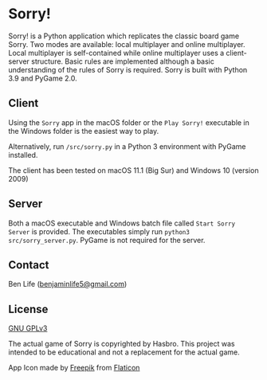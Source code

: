 # Sorry!

Sorry! is a Python application which replicates the classic board game Sorry. Two modes are available: local multiplayer and online multiplayer. Local multiplayer is self-contained while online multiplayer uses a client-server structure. Basic rules are implemented although a basic understanding of the rules of Sorry is required. Sorry is built with Python 3.9 and PyGame 2.0.

## Client

Using the `Sorry` app in the macOS folder or the `Play Sorry!` executable in the Windows folder is the easiest way to play. 

Alternatively, run `/src/sorry.py` in a Python 3 environment with PyGame installed.

The client has been tested on macOS 11.1 (Big Sur) and Windows 10 (version 2009)

## Server

Both a macOS executable and Windows batch file called `Start Sorry Server` is provided. The executables simply run `python3 src/sorry_server.py`. PyGame is not required for the server.

## Contact
Ben Life ([benjaminlife5@gmail.com](mailto://benjaminlife5@gmail.com))

## License
[GNU GPLv3](https://choosealicense.com/licenses/gpl-3.0/)

The actual game of Sorry is copyrighted by Hasbro. 
This project was intended to be educational and not a replacement for the actual game. 

App Icon made by [Freepik](http://www.freepik.com) from [Flaticon](https://www.flaticon.com)
